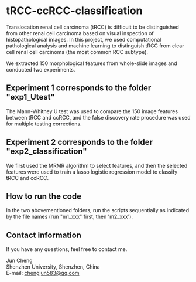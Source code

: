# tRCC-ccRCC-classification
Translocation renal cell carcinoma (tRCC) is difficult to be distinguished from other renal cell carcinoma based on visual inspection of histopathological images. In this project, we used computational pathological analysis and machine learning to distinguish tRCC from clear cell renal cell carcinoma (the most common RCC subtype).  

We extracted 150 morphological features from whole-slide images and conducted two experiments. 

Experiment 1 corresponds to the folder "exp1_Utest"
---
The Mann-Whitney U test was used to compare the 150 image features between tRCC and ccRCC, and the false discovery rate procedure was used for multiple testing corrections.

Experiment 2 corresponds to the folder "exp2_classification" 
---
We first used the MRMR algorithm to select features, and then the selected features were used to train a lasso logistic regression model to classify tRCC and ccRCC. 

How to run the code
---
In the two abovementioned folders, run the scripts sequentially as indicated by the file names (run "m1_xxx" first, then 'm2_xxx').

Contact information
---
If you have any questions, feel free to contact me.

Jun Cheng<br>
Shenzhen University, Shenzhen, China <br>
E-mail: chengjun583@qq.com

